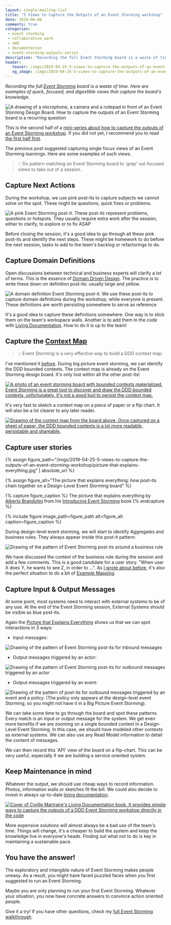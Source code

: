 ```yaml
---
layout: single-mailing-list
title: "5 Views to Capture the Outputs of an Event Storming workshop"
date: 2019-06-06
comments: true
categories:
 - event storming
 - collaborative work
 - ddd
 - documentation
 - event-storming-outputs-series
description: "Recording the full Event Storming board is a waste of time. Here are 5 examples of quick, focused, and digestible views that capture the board's knowledge. Keep track of next actions and domain definitions, draw a context map, draft user stories, list messages between services."
header:
   teaser: /imgs/2019-04-25-5-views-to-capture-the-outputs-of-an-event-storming-workshop/recording-event-storming-teaser.jpeg
   og_image: /imgs/2019-04-25-5-views-to-capture-the-outputs-of-an-event-storming-workshop/recording-event-storming-og.jpeg
---
```

_Recording the full [Event Storming](https://www.eventstorming.com/) board is a waste of time. Here are examples of quick, focused, and digestible views that capture the board's knowledge._

![A drawing of a microphone, a camera and a notepad in front of an Event Storming Design Board. How to capture the outputs of an Event Storming board is a recurring question]({{site.url}}/imgs/2019-04-25-5-views-to-capture-the-outputs-of-an-event-storming-workshop/recording-event-storming.jpeg)

This is the second half of a [mini-series about how to capture the outputs of an Event Storming workshop](/categories/#event-storming-outputs-series). If you did not yet, I recommend you to read [the first half first](/how-to-capture-the-outputs-of-an-event-storming-workshop/).

The previous post suggested capturing single focus views of an Event Storming learnings. Here are some examples of such views.

> 💡 Do pattern matching on Event Storming board to 'grep' out focused views to take out of a session.

## Capture Next Actions

During the workshop, we use pink post-its to capture subjects we cannot solve on the spot. These might be questions, quick fixes or problems.

![A pink Event Storming post-it. These post-its represent problems, questions or hotspots. They usually require extra work after the session, either to clarify, to explore or to fix ASAP]({{site.url}}/imgs/2019-04-25-5-views-to-capture-the-outputs-of-an-event-storming-workshop/problem.png)

Before closing the session, it's a good idea to go through all these pink post-its and identify the next steps. These might be homework to do before the next session, tasks to add to the team's backlog or refactorings to do.

## Capture Domain Definitions

Open discussions between technical and business experts will clarify a lot of terms. This is the essence of [Domain Driven Design](https://en.wikipedia.org/wiki/Domain-driven_design). The practice is to write these down on definition post-its: usually large and yellow.

![A domain definition Event Storming post-it. We use these post-its to capture domain definitions during the workshop, while everyone is present. These definitions are worth persisting somewhere to serve as reference]({{site.url}}/imgs/2019-04-25-5-views-to-capture-the-outputs-of-an-event-storming-workshop/domain-definition.png)

It's a good idea to capture these definitions somewhere. One way is to stick them on the team's workspace walls. Another is to add them in the code with [Living Documentation](https://leanpub.com/livingdocumentation). How to do it is up to the team!

## Capture the [Context Map](https://www.infoq.com/articles/ddd-contextmapping)

> 💡 Event Storming is a very effective way to build a DDD context map.

I've mentioned it [before](/drafting-a-functional-architecture-vision-with-ddd-event-storming-part-1/). During big picture event storming, we can identify the DDD bounded contexts. The context map is already on the Event Storming design board. It's only lost within all the other post-its!

[![A photo of an event storming board with bounded contexts materialized. Event Storming is a great tool to discover and draw the DDD bounded contexts, unfortunately, it's not a good tool to persist the context map.]({{site.url}}/imgs/2019-04-25-5-views-to-capture-the-outputs-of-an-event-storming-workshop/junior-startup-board-small.jpg)]({{site.url}}/imgs/2019-04-25-5-views-to-capture-the-outputs-of-an-event-storming-workshop/junior-startup-board.jpg)

It's very fast to sketch a context map on a piece of paper or a flip chart. It will also be a lot clearer to any later reader.

[![Drawing of the context map from the board above. Once captured on a sheet of paper, the DDD bounded contexts is a lot more readable, persistable and shareable.]({{site.url}}/imgs/2019-04-25-5-views-to-capture-the-outputs-of-an-event-storming-workshop/napkin-ddd-context-map-small.jpg)]({{site.url}}/imgs/2019-04-25-5-views-to-capture-the-outputs-of-an-event-storming-workshop/napkin-ddd-context-map.jpg)

## Capture user stories

{% assign figure_path="/imgs/2019-04-25-5-views-to-capture-the-outputs-of-an-event-storming-workshop/picture-that-explains-everything.jpg" | absolute_url %}
    
{% assign figure_alt="The picture that explains everything: how post-its chain together on a Design-Level Event Storming board" %}
    
{% capture figure_caption %}
The picture that explains everything by [Alberto Brandolini](https://twitter.com/ziobrando) from his [Introducing Event Storming](https://leanpub.com/introducing_eventstorming) book
{% endcapture %}
    
{% include figure image_path=figure_path alt=figure_alt caption=figure_caption %}

During design-level event storming, we will start to identify Aggregates and business rules. They always appear inside this post-it pattern:

![Drawing of the pattern of Event Storming post-its around a business rule]({{site.url}}/imgs/2019-04-25-5-views-to-capture-the-outputs-of-an-event-storming-workshop/business-rule-pattern.png)

We have discussed the context of the business rule during the session and add a few comments. This is a good candidate for a user story. "When user X does Y, he wants to see Z, in order to ...". As [I wrote about before](/how-to-max-out-ddd-big-picture-event-storming-with-other-workshops/), it's also the perfect situation to do a bit of [Example Mapping](https://cucumber.io/blog/example-mapping-introduction/).

## Capture Input & Output Messages

At some point, most systems need to interact with external systems to be of any use. At the end of the Event Storming session, External Systems should be visible as blue post-its.

Again the [Picture that Explains Everything](https://leanpub.com/introducing_eventstorming) shows us that we can spot interactions in 3 ways:

* Input messages:

![Drawing of the pattern of Event Storming post-its for inbound messages]({{site.url}}/imgs/2019-04-25-5-views-to-capture-the-outputs-of-an-event-storming-workshop/input-message-pattern.png)

* Output messages triggered by an actor:

![Drawing of the pattern of Event Storming post-its for outbound messages triggered by an actor]({{site.url}}/imgs/2019-04-25-5-views-to-capture-the-outputs-of-an-event-storming-workshop/actor-output-message-pattern.png)

* Output messages triggered by an event:

![Drawing of the pattern of post-its for outbound messages triggered by an event and a policy. (The policy only appears at the design-level event Storming, so you might not have it in a Big Picture Event Storming).]({{site.url}}/imgs/2019-04-25-5-views-to-capture-the-outputs-of-an-event-storming-workshop/event-output-message.png)

We can take some time to go through the board and spot these patterns. Every match is an input or output message for the system. We get even more benefits if we are zooming on a single bounded context in a Design-Level Event Storming. In this case, we should have modeled other contexts as external systems. We can also use any Read Model information to detail the content of messages.

We can then record this 'API' view of the board on a flip-chart. This can be very useful, especially if we are building a service oriented system.

## Keep Maintenance in mind

Whatever the output, we should use cheap ways to record information. Photos, information walls or sketches fit the bill. We could also decide to invest in always up-to-date [living documentation](https://leanpub.com/livingdocumentation).

[![Cover of Cyrille Martraire's Living Documentation book. It provides simple ways to capture the outputs of a DDD Event Storming workshop directly in the code]({{site.url}}/imgs/2019-04-25-5-views-to-capture-the-outputs-of-an-event-storming-workshop/living-documentation.jpg)](https://leanpub.com/livingdocumentation)

More expensive solutions will almost always be a bad use of the team's time. Things will change, it's a cheaper to build the system and keep the knowledge live in everyone's heads. Finding out what not to do is key in maintaining a sustainable pace.

## You have the answer!

The exploratory and intangible nature of Event Storming makes people uneasy. As a result, you might have faced puzzled faces when you first suggested to run an Event Storming.

Maybe you are only planning to run your first Event Storming. Whatever your situation, you now have concrete answers to convince action oriented people.

Give it a try! If you have other questions, check my [full Event Storming walkthrough](/categories/#squash-bduf-with-event-storming-series).
